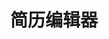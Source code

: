 ---
title: 简历编辑器
description: 关于这个简历编辑器的一切
image: image.jpg

# Badge style
style:
    background: "#2a9d8f"
    color: "#fff"
---